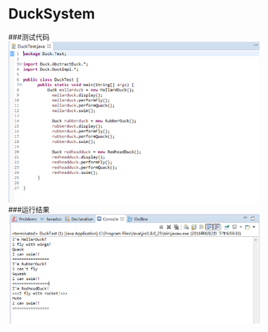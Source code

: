 # DuckSystem
###测试代码
![alt text](https://github.com/aruio/DuckSystem/blob/master/images/001.png)
###运行结果
![alt text](https://github.com/aruio/DuckSystem/blob/master/images/002.png)
